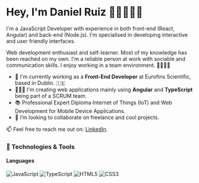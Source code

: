 # Hey, I'm Daniel Ruiz 👋🏼👨🏼‍💻
I'm a JavaScript Developer with experience in both front-end (React, Angular) and back-end (Node.js). I'm specialised in developing interactive and user friendly interfaces.

Web development enthusiast and self-learner. Most of my knowledge has been reached on my own. I'm a reliable person at work with sociable and communication skills. I enjoy working in a team environment. 👨‍👨‍👧‍👦

- 🏢 I'm currently working as a **Front-End Developer** at Eurofins Scientific, based in Dublin. 🇮🇪
- 👨🏼‍💻 I'm creating web applications mainly using **Angular** and **TypeScript** being part of a SCRUM team.
- 📚 Professional Expert Diploma Internet of Things (IoT) and Web Development for Mobile Device Applications.
- 🤝 I’m looking to collaborate on freelance and cool projects.

📫 Feel free to reach me out on: [LinkedIn](https://www.linkedin.com/in/danirupe/).

### 🔧 Technologies & Tools
 #### Languages
![JavaScript](https://img.shields.io/badge/javascript-%23323330.svg?style=for-the-badge&logo=javascript&logoColor=%23F7DF1E)
![TypeScript](https://img.shields.io/badge/typescript-%23007ACC.svg?style=for-the-badge&logo=typescript&logoColor=white)
![HTML5](https://img.shields.io/badge/HTML5%20-%23E34F26.svg?&style=for-the-badge&logo=HTML5&logoColor=FFFFFF)
![CSS3](https://img.shields.io/badge/CSS3%20-%231572B6.svg?&style=for-the-badge&logo=CSS3&logoColor=FFFFFF)
